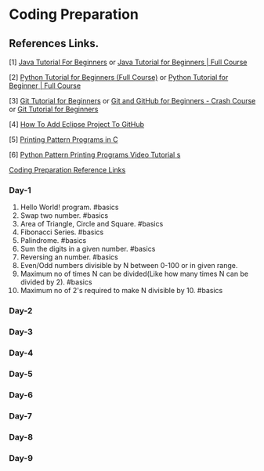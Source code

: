 # Coding Preparation

## References Links.

[1] [Java Tutorial For Beginners](https://www.youtube.com/watch?v=WOUpjal8ee4&list=PLsyeobzWxl7oZ-fxDYkOToURHhMuWD1BK) or [Java Tutorial for Beginners | Full Course](https://youtu.be/8cm1x4bC610)

[2] [Python Tutorial for Beginners (Full Course)](https://www.youtube.com/watch?v=QXeEoD0pB3E&list=PLsyeobzWxl7poL9JTVyndKe62ieoN-MZ3) or [Python Tutorial for Beginner | Full Course](https://youtu.be/YfO28Ihehbk)

[3] [Git Tutorial for Beginners](https://youtu.be/WbwIoQYP6no) or [Git and GitHub for Beginners - Crash Course](https://youtu.be/RGOj5yH7evk) or [Git Tutorial for Beginners](https://www.youtube.com/watch?v=OdbBmvfThJY&list=PLsyeobzWxl7q2eaUkorLZExfd7qko9sZC)

[4] [How To Add Eclipse Project To GitHub](https://youtu.be/LPT7v69guVY)

[5] [Printing Pattern Programs in C](https://youtube.com/playlist?list=PLdo5W4Nhv31Yu1igxTE2x0aeShbKtVcCy)

[6] [Python Pattern Printing Programs Video Tutorial s](https://youtube.com/playlist?list=PLzgPDYo_3xuliFyI5dZKgYB99SMUscGyp)

[Coding Preparation Reference Links](https://docs.google.com/document/d/1y_JuN6Knzp0GkKCol1rIoSOD0KeXtPrQNmigVrl3IkQ/edit?usp=sharing)

### Day-1

1. Hello World! program.    #basics
2. Swap two number.     #basics
3. Area of Triangle, Circle and Square.     #basics
4. Fibonacci Series.    #basics
5. Palindrome.      #basics
6. Sum the digits in a given number.    #basics
7. Reversing an number.     #basics
8. Even/Odd numbers divisible by N between 0-100 or in given range.
9. Maximum no of times N can be divided(Like how many times N can be divided by 2).     #basics
10. Maximum no of 2's required to make N divisible by 10.       #basics

### Day-2

### Day-3

### Day-4

### Day-5

### Day-6

### Day-7

### Day-8

### Day-9